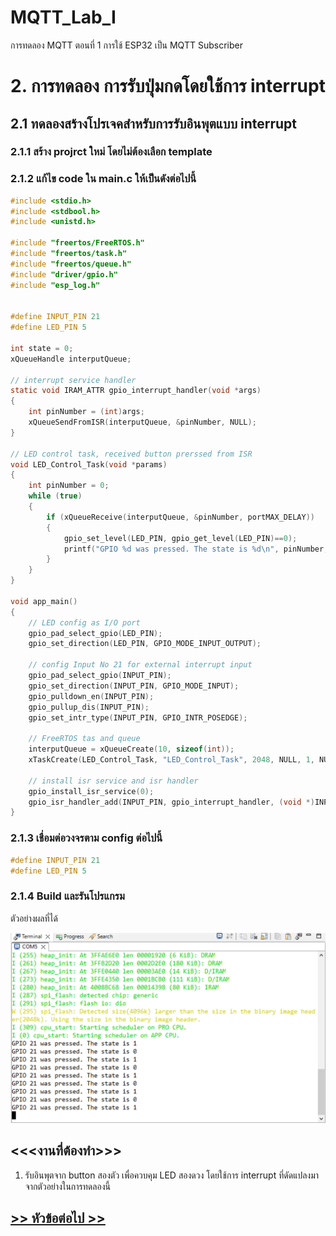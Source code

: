 # MQTT_Lab_I
การทดลอง MQTT ตอนที่ 1  การใช้ ESP32 เป็น MQTT Subscriber

# 2. การทดลอง การรับปุ่มกดโดยใช้การ interrupt

## 2.1 ทดลองสร้างโปรเจคสำหรับการรับอินพุตแบบ interrupt

### 2.1.1 สร้าง projrct ใหม่ โดยไม่ต้องเลือก template

### 2.1.2 แก้ไข code ใน main.c ให้เป็นดังต่อไปนี้

```c
#include <stdio.h>
#include <stdbool.h>
#include <unistd.h>

#include "freertos/FreeRTOS.h"
#include "freertos/task.h"
#include "freertos/queue.h"
#include "driver/gpio.h"
#include "esp_log.h"


#define INPUT_PIN 21
#define LED_PIN 5

int state = 0;
xQueueHandle interputQueue;

// interrupt service handler
static void IRAM_ATTR gpio_interrupt_handler(void *args)
{
    int pinNumber = (int)args;
    xQueueSendFromISR(interputQueue, &pinNumber, NULL);
}

// LED control task, received button prerssed from ISR
void LED_Control_Task(void *params)
{
    int pinNumber = 0;
    while (true)
    {
        if (xQueueReceive(interputQueue, &pinNumber, portMAX_DELAY))
        {
            gpio_set_level(LED_PIN, gpio_get_level(LED_PIN)==0);
            printf("GPIO %d was pressed. The state is %d\n", pinNumber,  gpio_get_level(LED_PIN));
        }
    }
}

void app_main()
{
	// LED config as I/O port
    gpio_pad_select_gpio(LED_PIN);
    gpio_set_direction(LED_PIN, GPIO_MODE_INPUT_OUTPUT);

    // config Input No 21 for external interrupt input
    gpio_pad_select_gpio(INPUT_PIN);
    gpio_set_direction(INPUT_PIN, GPIO_MODE_INPUT);
    gpio_pulldown_en(INPUT_PIN);
    gpio_pullup_dis(INPUT_PIN);
    gpio_set_intr_type(INPUT_PIN, GPIO_INTR_POSEDGE);

    // FreeRTOS tas and queue
    interputQueue = xQueueCreate(10, sizeof(int));
    xTaskCreate(LED_Control_Task, "LED_Control_Task", 2048, NULL, 1, NULL);

    // install isr service and isr handler
    gpio_install_isr_service(0);
    gpio_isr_handler_add(INPUT_PIN, gpio_interrupt_handler, (void *)INPUT_PIN);
}

```

### 2.1.3 เชื่อมต่อวงจรตาม config ต่อไปนี้

```c
#define INPUT_PIN 21
#define LED_PIN 5
```

###  2.1.4 Build และรันโปรแกรม 

ตัวอย่างผลที่ได้

![Alt text](./Pictures/Picture-16.png)

## <<<งานที่ต้องทำ>>>

1. รับอินพุตจาก button สองตัว เพื่อควบคุม LED สองดวง โดยใช้การ interrupt ที่ดัดแปลงมาจากตัวอย่างในการทดลองนี้


 
##  [>> หัวข้อต่อไป >>](./MQTT_Sheet_Lab_II_3.md) 